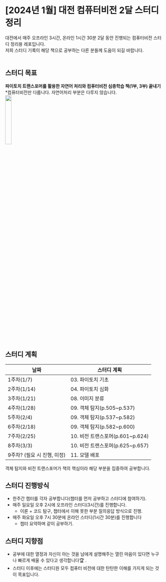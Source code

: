 # [2024년 1월] 대전 컴퓨터비전 2달 스터디 정리
대전에서 매주 오프라인 3시간, 온라인 1시간 30분 2달 동안 진행되는 컴퓨터비전 스터디 정리용 레포입니다.   
저희 스터디 기록이 해당 책으로 공부하는 다른 분들께 도움이 되길 바랍니다.</br></br>

      
## 스터디 목표
**파이토치 트랜스포머를 활용한 자연어 처리와 컴퓨터비전 심층학습 책(1부, 3부) 끝내기**   
*컴퓨터비전만 다룹니다. 자연어처리 부분은 다루지 않습니다.         
<img src="https://github.com/hanmyu/computervision_transformer_pytorch/assets/157959298/ab649751-28b5-48e1-b5d6-6677bb63a453" width="20%"></img>
</br>

       
## 스터디 계획
| 날짜 | 스터디 계획 |
| --- | --- |
| 1주차(1/7)  | 03. 파이토치 기초 |
| 2주차(1/14) | 04. 파이토치 심화 |
| 3주차(1/21) | 08. 이미지 분류 |
| 4주차(1/28) | 09. 객체 탐지(p.505~p.537) |
| 5주차(2/4) | 09. 객체 탐지(p.537~p.582) |
| 6주차(2/18) | 09. 객체 탐지(p.582~p.600) |
| 7주차(2/25) | 10. 비전 트랜스포머(p.601~p.624) |
| 8주차(3/3) | 10. 비전 트랜스포머(p.625~p.657) |
| 9주차? (필요 시 진행, 미정) | 11. 모델 배포 |    

객체 탐지와 비전 트랜스포머가 책의 핵심이라 해당 부분을 집중하여 공부합니다.

       
## 스터디 진행방식
- 한주간 챕터를 각자 공부합니다(챕터를 먼저 공부하고 스터디에 참여하기).
- 매주 일요일 오후 2시에 오프라인 스터디(3시간)를 진행합니다.
    - 이론 + 코드 탐구, 챕터에서 이해 못한 부분 질의응답 방식으로 진행.
- 매주 화요일 오후 7시 30분에 온라인 스터디(1시간 30분)를 진행합니다
    - 챕터 요약하며 같이 공부하기.
 


## 스터디 지향점
- 공부에 대한 열정과 자신이 아는 것을 남에게 설명해주는 열린 마음이 있다면 누구나 빠르게 배울 수 있다고 생각합니다🏆 .
- 스터디 이후에는 스터디원 모두 컴퓨터 비전에 대한 탄탄한 이해를 가지게 되는 것이 목표입니다.
